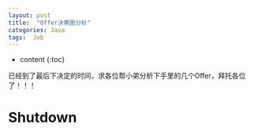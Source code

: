 ```yaml
---
layout: post
title:  "Offer决赛圈分析"
categories: Java
tags:  Job
---
```


* content
{:toc}

已经到了最后下决定的时间，求各位帮小弟分析下手里的几个Offer，拜托各位了！！！





# Shutdown
